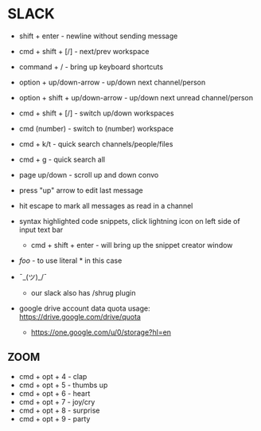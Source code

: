 # SLACK
- shift + enter  - newline without sending message
- cmd + shift + [/] - next/prev workspace
- command + /  - bring up keyboard shortcuts
- option + up/down-arrow - up/down next channel/person
- option + shift + up/down-arrow - up/down next unread channel/person
- cmd + shift + [/] - switch up/down workspaces
- cmd (number) - switch to (number) workspace
- cmd + k/t - quick search channels/people/files
- cmd + g - quick search all
- page up/down - scroll up and down convo
- press "up" arrow to edit last message
- hit escape to mark all messages as read in a channel

- syntax highlighted code snippets, click lightning icon on left side of input text bar
    - cmd + shift + enter  - will bring up the snippet creator window
- *foo*<ctrl-z> - to use literal * in this case
- ¯\_(ツ)_/¯
    - our slack also has /shrug plugin

- google drive account data quota usage: https://drive.google.com/drive/quota
    - https://one.google.com/u/0/storage?hl=en

## ZOOM
- cmd + opt + 4 - clap
- cmd + opt + 5 - thumbs up
- cmd + opt + 6 - heart
- cmd + opt + 7 - joy/cry
- cmd + opt + 8 - surprise
- cmd + opt + 9 - party
